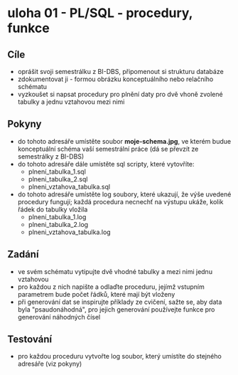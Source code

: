 # uloha 01  - PL/SQL - procedury, funkce

## Cíle
  - oprášit svoji semestrálku z BI-DBS, připomenout si strukturu databáze
  - zdokumentovat ji - formou obrázku konceptuálního nebo relačního schématu
  - vyzkoušet si napsat procedury pro plnění daty pro dvě vhoně zvolené tabulky a jednu vztahovou mezi nimi

## Pokyny
  - do tohoto adresáře umístěte soubor **moje-schema.jpg**, ve kterém budue konceptuální schéma vaší semestrální práce (dá se převzít ze semestrálky z BI-DBS)
  - do tohoto adresáře dále umístěte sql scripty, které vytovříte:
    - plnení_tabulka_1.sql
    - plneni_tabulka_2.sql
    - plneni_vztahova_tabulka.sql
  - do tohoto adresáře umístěte log soubory, které ukazují, že výše uvedené procedury fungují; každá procedura necnechť na výstupu ukáže, kolik řádek do tabulky vložila
    - plnení_tabulka_1.log
    - plneni_tabulka_2.log
    - plneni_vztahova_tabulka.log

## Zadání
  - ve svém schématu vytipujte dvě vhodné tabulky a mezi nimi jednu vztahovou
  - pro každou z nich napište a odlaďte proceduru, jejímž vstupním parametrem bude počet řádků, které mají být vloženy
  - při generování dat se inspirujte příklady ze cvičení, sažte se, aby data byla "psaudonáhodná", pro jejich generování používejte funkce pro generování náhodných čísel

## Testování
  - pro každou proceduru vytvořte log soubor, který umístíte do stejného adresáře (viz pokyny)
